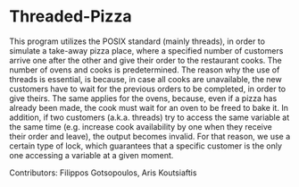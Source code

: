 # Threaded-Pizza

This program utilizes the POSIX standard (mainly threads), in order to simulate a take-away pizza place, where a specified number of customers arrive one after the other and give their order to the restaurant cooks. The number of ovens and cooks is predetermined. The reason why the use of threads is essential, is because, in case all cooks are unavailable, the new customers have to wait for the previous orders to be completed, in order to give theirs. The same applies for the ovens, because, even if a pizza has already been made, the cook must wait for an oven to be freed to bake it. In addition, if two customers (a.k.a. threads) try to access the same variable at the same time (e.g. increase cook availability by one when they receive their order and leave), the output becomes invalid. For that reason, we use a certain type of lock, which guarantees that a specific customer is the only one accessing a variable at a given moment. 

Contributors: Filippos Gotsopoulos, Aris Koutsiaftis
